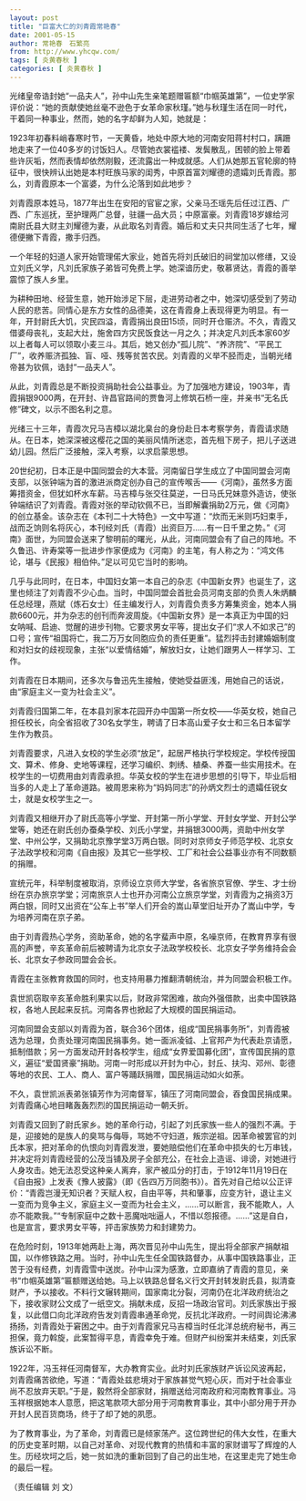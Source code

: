 ```yaml
---
layout: post
title: "巨富大仁的刘青霞常艳春"
date: 2001-05-15
author: 常艳春　石繁亮
from: http://www.yhcqw.com/
tags: [ 炎黄春秋 ]
categories: [ 炎黄春秋 ]
---
```





光绪皇帝诰封她“一品夫人”，孙中山先生亲笔题赠匾额“巾帼英雄第”，一位史学家评价说：“她的贡献使她丝毫不逊色于女革命家秋瑾。”她与秋瑾生活在同一时代，干着同一种事业，然而，她的名字却鲜为人知，她就是：


1923年初春料峭春寒时节，一天黄昏，地处中原大地的河南安阳蒋村村口，蹒跚地走来了一位40多岁的讨饭妇人。尽管她衣裳褴褛、发鬓散乱，困顿的脸上带着些许灰垢，然而表情却依然刚毅，还流露出一种成就感。人们从她那五官轮廓的特征中，很快辨认出她是本村旺族马家的闺秀，中原首富刘耀德的遗孀刘氏青霞。那么，刘青霞原本一个富婆，为什么沦落到如此地步？


刘青霞原本姓马，1877年出生在安阳的官宦之家，父亲马丕瑶先后任过江西、广西、广东巡抚，至护理两广总督，驻疆一品大员；中原富豪。刘青霞18岁嫁给河南尉氏县大财主刘耀德为妻，从此取名刘青霞。婚后和丈夫只共同生活了七年，耀德便撇下青霞，撒手归西。


一个年轻的妇道人家开始管理偌大家业，她首先将刘氏破旧的祠堂加以修缮，又设立刘氏义学，凡刘氏家族子弟皆可免费上学。她深谙历史，敬慕贤达，青霞的善举震惊了族人乡里。


为耕种田地、经营生意，她开始涉足下层，走进劳动者之中，她深切感受到了劳动人民的悲苦。同情心是东方女性的品德美，这在青霞身上表现得更为明显。有一年，开封尉氏大饥，灾民四溢，青霞捐出良田15顷，同时开仓赈济。不久，青霞又借婆母丧礼，支起大灶，施舍四方灾民饭食达一月之久；并决定凡刘氏本家60岁以上者每人可以领取小麦三斗。其后，她又创办“孤儿院”、“养济院”、“平民工厂”，收养赈济孤独、盲、哑、残等贫苦农民。刘青霞的义举不胫而走，当朝光绪帝甚为钦佩，诰封“一品夫人”。


从此，刘青霞总是不断投资捐助社会公益事业。为了加强地方建设，1903年，青霞捐银9000两，在开封、许昌官路间的贾鲁河上修筑石桥一座，并亲书“无名氏修”碑文，以示不图名利之意。


光绪三十三年，青霞次兄马吉樟以湖北臬台的身份赴日本考察学务，青霞请求随从。在日本，她深深被这樱花之国的美丽风情所迷恋，首先租下房子，把儿子送进幼儿园。然后广泛接触，深入考察，以求启蒙思想。


20世纪初，日本正是中国同盟会的大本营。河南留日学生成立了中国同盟会河南支部，以张钟端为首的激进派商定创办自己的宣传喉舌——《河南》，虽然多方面筹措资金，但犹如杯水车薪。马吉樟与张交往莫逆，一日马氏兄妹意外造访，使张钟端结识了刘青霞。青霞对张的举动钦佩不已，当即解囊捐助2万元，做《河南》的创立基金。该杂志在《本刊二十大特色》一文中写道：“炊而无米则巧妇束手，战而乏饷则名将灰心，本刊经刘氏（青霞）出资巨万……有一日千里之势。”《河南》面世，为同盟会送来了黎明前的曙光，从此，河南同盟会有了自己的阵地。不久鲁迅、许寿棠等一批进步作家便成为《河南》的主笔，有人称之为：“鸿文伟论，堪与《民报》相伯仲。”足以可见它当时的影响。


几乎与此同时，在日本，中国妇女第一本自己的杂志《中国新女界》也诞生了，这里也倾注了刘青霞不少心血。当时，中国同盟会首批会员河南支部的负责人朱炳麟任总经理，燕斌（炼石女士）任主编发行人，刘青霞负责多方筹集资金，她本人捐款6600元，并为杂志的创刊而奔波周旋。《中国新女界》是一本真正为中国的妇女呐喊、启迪、觉醒的进步刊物。它要求男女平等，提出女子们“求人不如求己”的口号；宣传“祖国将亡，我二万万女同胞应负的责任更重”。猛烈抨击封建婚姻制度和对妇女的歧视现象，主张“以爱情结婚”，解放妇女，让她们跟男人一样学习、工作。

刘青霞在日本期间，还多次与鲁迅先生接触，使她受益匪浅，用她自己的话说，由“家庭主义一变为社会主义”。

刘青霞归国第二年，在本县刘家本花园开办中国第一所女校——华英女校，她自己担任校长，向全省招收了30名女学生，聘请了日本高山爱子女士和三名日本留学生作为教员。


刘青霞要求，凡进入女校的学生必须“放足”，起居严格执行学校规定。学校传授国文、算术、修身、史地等课程，还学习编织、刺绣、植桑、养蚕一些实用技术。在校学生的一切费用由刘青霞承担。华英女校的学生在进步思想的引导下，毕业后相当多的人走上了革命道路。被周恩来称为“妈妈同志”的孙炳文烈士的遗孀任锐女士，就是女校学生之一。


刘青霞又相继开办了尉氏高等小学堂、开封第一所小学堂、开封女学堂、开封公学堂等，她还在尉氏创办蚕桑学校、刘氏小学堂，并捐银3000两，资助中州女学堂、中州公学，又捐助北京豫学堂3万两白银。同时对京师女子师范学校、北京女子法政学校和河南《自由报》及其它一些学校、工厂和社会公益事业亦有不同数额的捐赠。


宣统元年，科举制度被取消，京师设立京师大学堂，各省旅京官僚、学生、才士纷纷在京办旅京学堂；河南旅京人士也开办河南公立旅京学堂，刘青霞为之捐资3万两白银，同时又出资在“公车上书”举人们开会的嵩山草堂旧址开办了嵩山中学，专为培养河南在京子弟。


由于刘青霞热心学务，资助革命，她的名字蜚声中原，名噪京师，在教育界享有很高的声誉，辛亥革命前后被聘请为北京女子法政学校校长、北京女子学务维持会会长、北京女子参政同盟会会长。

青霞在主张教育救国的同时，也支持用暴力推翻清朝统治，并为同盟会积极工作。

袁世凯窃取辛亥革命胜利果实以后，财政非常困难，故向外强借款，出卖中国铁路权，各地人民起来反抗。河南各界也掀起了大规模的国民捐运动。


河南同盟会支部以刘青霞为首，联合36个团体，组成“国民捐事务所”，刘青霞被选为总理，负责处理河南国民捐事务。她一面派凌钺、上官邦产为代表赴京请愿，抵制借款；另一方面发动开封各校学生，组成“女界爱国募化团”，宣传国民捐的意义，遍征“爱国贤豪”捐助。河南一时形成以开封为中心，封丘、扶沟、邓州、彰德等地的农民、工人、商人、富户等踊跃捐赠，国民捐运动如火如荼。

不久，袁世凯派表弟张镇芳作为河南督军，镇压了河南同盟会，吞食国民捐成果。刘青霞痛心地目睹轰轰烈烈的国民捐运动一朝夭折。


刘青霞又回到了尉氏家乡。她的革命行动，引起了刘氏家族一些人的强烈不满。于是，迎接她的是族人的臭骂与侮辱，骂她不守妇道，叛宗逆祖。因革命被罢官的刘氏本家，把对革命的仇恨向刘青霞发泄，要她赔偿他们在革命中损失的七万串钱，并决定将刘青霞经营的公茂当铺及房子全部充公，在社会上造谣、诽谤，对她进行人身攻击。她无法忍受这种亲人离弃，家产被瓜分的打击，于1912年11月19日在《自由报》上发表《豫人披露》（即《告四万万同胞书》）。首先对自己给以公正评价：“青霞岂漫无知识者？天赋人权，自由平等，共和肇事，应变方针，退让主义一变而为竞争主义，家庭主义一变而为社会主义，……可以断言，我不能欺人，人亦不能欺我。”“专制家庭中之数十恶魔咄咄逼人，不惜以怨报德。……”这是自白，也是宣言，要求男女平等，抨击家族势力和封建势力。


在危险时刻，1913年她两赴上海，两次晋见孙中山先生，提出将全部家产捐献祖国，以作修铁路之用。当时，孙中山先生任全国铁路督办，从事中国铁路事业，正苦于没有经费，刘青霞雪中送炭。孙中山深为感激，立即嘉纳了青霞的意见，亲书“巾帼英雄第”匾额赠送给她。马上以铁路总督名义行文开封转发尉氏县，拟清查财产，予以接收。不料行文辗转期间，国家南北分裂，河南仍在北洋政府统治之下，接收家财公文成了一纸空文。捐献未成，反招一场政治官司。刘氏家族出于报复，以此借口向北洋政府告发刘青霞串通革命党，反抗北洋政府。一时间舆论沸沸扬扬，刘青霞处于窘困之中。由于刘青霞家兄马吉樟当时任北洋总统府秘书，再三担保，竟力斡旋，此案暂得平息，青霞幸免于难。但财产纠纷案并未结束，刘氏家族诉讼不断。


1922年，冯玉祥任河南督军，大办教育实业。此时刘氏家族财产诉讼风波再起，刘青霞痛苦欲绝，写道：“青霞处兹悲境对于家族甚觉气短心灰，而对于社会事业尚不忍放弃天职。”于是，毅然将全部家财，捐赠送给河南政府和河南教育事业。冯玉祥根据她本人意愿，把这笔款项大部分用于河南教育事业，其中小部分用于开办开封人民百货商场，终于了却了她的夙愿。


为了教育事业，为了革命，刘青霞已是倾家荡产。这位跨世纪的伟大女性，在重大的历史变革时期，以自己对革命、对现代教育的热情和丰富的家财谱写了辉煌的人生。历经坎坷之后，她一贫如洗的重新回到了自己的出生地，在这里走完了她生命的最后一程。

（责任编辑 刘 文）


